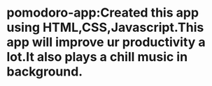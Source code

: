 # pomodoro-app:Created this app using HTML,CSS,Javascript.This app will improve ur productivity a lot.It also plays a chill music in background.
